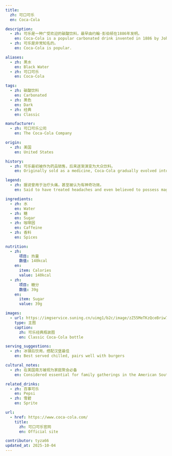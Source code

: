 ```yaml
---
title:
  zh: 可口可乐
  en: Coca-Cola

description:
  - zh: 可乐是一种广受欢迎的碳酸饮料，最早由约翰·彭伯顿在1886年发明。
    en: Coca-Cola is a popular carbonated drink invented in 1886 by John Pemberton.
  - zh: 可乐是非常知名的。
    en: Coca-Cola is popular.

aliases:
  - zh: 黑水
    en: Black Water
  - zh: 可口可乐
    en: Coca-Cola

tags:
  - zh: 碳酸饮料
    en: Carbonated
  - zh: 黑色
    en: Dark
  - zh: 经典
    en: Classic

manufacturer:
  - zh: 可口可乐公司
    en: The Coca-Cola Company

origin:
  - zh: 美国
    en: United States

history:
  - zh: 可乐最初被作为药品销售，后来逐渐演变为大众饮料。
    en: Originally sold as a medicine, Coca-Cola gradually evolved into a popular soft drink.

legend:
  - zh: 据说曾用于治疗头痛，甚至被认为有神奇功效。
    en: Said to have treated headaches and even believed to possess magical effects.

ingredients:
  - zh: 水
    en: Water
  - zh: 糖
    en: Sugar
  - zh: 咖啡因
    en: Caffeine
  - zh: 香料
    en: Spices

nutrition:
  - zh:
      项目: 热量
      数值: 140kcal
    en:
      item: Calories
      value: 140kcal
  - zh:
      项目: 糖分
      数值: 39g
    en:
      item: Sugar
      value: 39g

images:
  - url: https://imgservice.suning.cn/uimg1/b2c/image/zZ55MeTKzQceBriw7NRXmw.jpg
    type: 主图
    caption:
      zh: 可乐经典瓶装图
      en: Classic Coca-Cola bottle

serving_suggestions:
  - zh: 冰镇后饮用，搭配汉堡最佳
    en: Best served chilled, pairs well with burgers

cultural_notes:
  - zh: 在美国南方被视为家庭聚会必备
    en: Considered essential for family gatherings in the American South

related_drinks:
  - zh: 百事可乐
    en: Pepsi
  - zh: 雪碧
    en: Sprite

url:
  - href: https://www.coca-cola.com/
    title:
      zh: 可口可乐官网
      en: Official site

contributor: tyza66
updated_at: 2025-10-04
---
```

